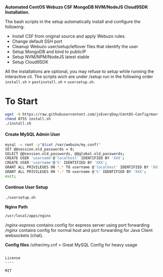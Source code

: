 **Automated CentOS Webuzo CSF MongoDB NVM/NodeJS Cloud9SDK Installation.**

The bash scripts in the setup automatically install and configure the following:

  - Install CSF from original source and apply Webuzo rules.
  - Change default SSH port
  - Cleanup Webuzo user/setup/leftover files that identify the user
  - Setup MongoDB and bind to publicIP
  - Setup NVM/NPM/NodeJS latest stable
  - Setup Cloud9SDK

All the installations are optional, you may refuse to setup while running the interactive cli. The scripts wich are under /setup run in the following order `install.sh` > `postinstall.sh` > `usersetup.sh`.

# To Start
```sh
wget -N https://raw.githubusercontent.com/jsEveryDay/CentOS-Config/master/setup/install.sh
chmod 0755 install.sh
./install.sh
```

#### <i class="icon-cog"></i>Create MySQL Admin User
```sh
mysql -u root -p"$(cat /var/webuzo/my.conf)"
SET @@session.old_passwords = 0;
SELECT @@session.old_passwords, @@global.old_passwords;
CREATE USER 'username'@'localhost' IDENTIFIED BY 'XXX';
CREATE USER 'username'@'%' IDENTIFIED BY 'XXX';
GRANT ALL PRIVILEGES ON *.* TO username @'localhost' IDENTIFIED BY 'XXX';
GRANT ALL PRIVILEGES ON *.* TO username @'%' IDENTIFIED BY 'XXX';
exit;
```

#### <i class="icon-refresh"></i>Continue User Setup
```sh
./usersetup.sh
```
 **Nginx Path**
```sh
/usr/local/apps/nginx
```
*/nginx-express* contains config for express server using port forwarding
*/nginx* contains config for normal host and port forwarding for Java Client websockets (chat).

**Config files**
/other/my.cnf > Great MySQL Config for heavy usage

```

License
----

MIT
